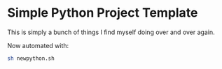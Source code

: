 # Simple Python Project Template

This is simply a bunch of things I find myself doing over and over again.

Now automated with:

```bash
sh newpython.sh
```

